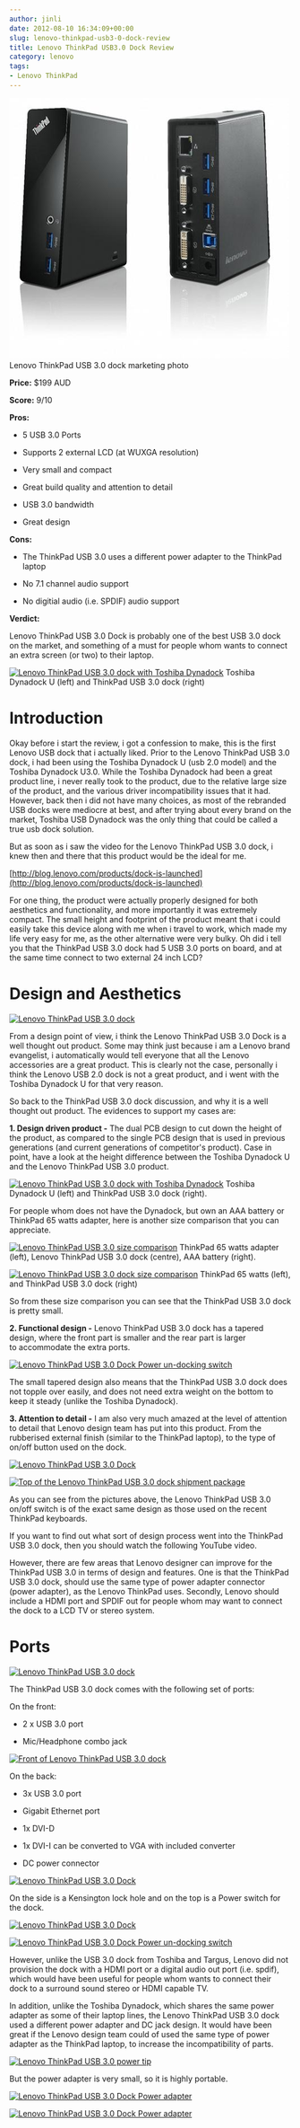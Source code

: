 ```yaml
---
author: jinli
date: 2012-08-10 16:34:09+00:00
slug: lenovo-thinkpad-usb3-0-dock-review
title: Lenovo ThinkPad USB3.0 Dock Review
category: lenovo
tags:
- Lenovo ThinkPad
---
```

[![Lenovo USB 3.0 dock](/assets/img/posts/thinkscopes/2012/08/7751909746_3026d5324c.jpg)](/assets/img/posts/thinkscopes/2012/08/7751909746_3026d5324c.jpg) Lenovo ThinkPad USB 3.0 dock marketing photo

**Price:** $199 AUD

**Score:** 9/10

**Pros:**



  * 5 USB 3.0 Ports

  * Supports 2 external LCD (at WUXGA resolution)

  * Very small and compact

  * Great build quality and attention to detail

  * USB 3.0 bandwidth

  * Great design


**Cons:**



  * The ThinkPad USB 3.0 uses a different power adapter to the ThinkPad laptop

  * No 7.1 channel audio support

  * No digitial audio (i.e. SPDIF) audio support


**Verdict:**

Lenovo ThinkPad USB 3.0 Dock is probably one of the best USB 3.0 dock on the market, and something of a must for people whom wants to connect an extra screen (or two) to their laptop.

[![Lenovo ThinkPad USB 3.0 dock with Toshiba Dynadock](http://farm9.staticflickr.com/8295/7751089744_411e20f3b2_z.jpg)](http://www.flickr.com/photos/60081959@N04/7751089744/) Toshiba Dynadock U (left) and ThinkPad USB 3.0 dock (right)

<!-- more -->


# **Introduction**


Okay before i start the review, i got a confession to make, this is the first Lenovo USB dock that i actually liked. Prior to the Lenovo ThinkPad USB 3.0 dock, i had been using the Toshiba Dynadock U (usb 2.0 model) and the Toshiba Dynadock U3.0. While the Toshiba Dynadock had been a great product line, i never really took to the product, due to the relative large size of the product, and the various driver incompatibility issues that it had. However, back then i did not have many choices, as most of the rebranded USB docks were mediocre at best, and after trying about every brand on the market, Toshiba USB Dynadock was the only thing that could be called a true usb dock solution.

But as soon as i saw the video for the Lenovo ThinkPad USB 3.0 dock, i knew then and there that this product would be the ideal for me.

[http://blog.lenovo.com/products/dock-is-launched](http://blog.lenovo.com/products/dock-is-launched)



For one thing, the product were actually properly designed for both aesthetics and functionality, and more importantly it was extremely compact. The small height and footprint of the product meant that i could easily take this device along with me when i travel to work, which made my life very easy for me, as the other alternative were very bulky. Oh did i tell you that the ThinkPad USB 3.0 dock had 5 USB 3.0 ports on board, and at the same time connect to two external 24 inch LCD?


# Design and Aesthetics


[![Lenovo ThinkPad USB 3.0 dock](http://farm9.staticflickr.com/8291/7751909746_3026d5324c_z.jpg)](http://www.flickr.com/photos/60081959@N04/7751909746/)

From a design point of view, i think the Lenovo ThinkPad USB 3.0 Dock is a well thought out product. Some may think just because i am a Lenovo brand evangelist, i automatically would tell everyone that all the Lenovo accessories are a great product. This is clearly not the case, personally i think the Lenovo USB 2.0 dock is not a great product, and i went with the Toshiba Dynadock U for that very reason.

So back to the ThinkPad USB 3.0 dock discussion, and why it is a well thought out product. The evidences to support my cases are:

**1. Design driven product -** The dual PCB design to cut down the height of the product, as compared to the single PCB design that is used in previous generations (and current generations of competitor's product). Case in point, have a look at the height difference between the Toshiba Dynadock U and the Lenovo ThinkPad USB 3.0 product.

[![Lenovo ThinkPad USB 3.0 dock with Toshiba Dynadock](http://farm9.staticflickr.com/8295/7751089744_411e20f3b2_z.jpg)](http://www.flickr.com/photos/60081959@N04/7751089744/) Toshiba Dynadock U (left) and ThinkPad USB 3.0 dock (right).

For people whom does not have the Dynadock, but own an AAA battery or ThinkPad 65 watts adapter, here is another size comparison that you can appreciate.

[![Lenovo ThinkPad USB 3.0 size comparison](http://farm8.staticflickr.com/7250/7751087072_f0672731f2_z.jpg)](http://www.flickr.com/photos/60081959@N04/7751087072/) ThinkPad 65 watts adapter (left), Lenovo ThinkPad USB 3.0 dock (centre), AAA battery (right).

[![Lenovo ThinkPad USB 3.0 dock size comparison](http://farm8.staticflickr.com/7107/7751085818_95f91412fc_z.jpg)](http://www.flickr.com/photos/60081959@N04/7751085818/) ThinkPad 65 watts (left), and ThinkPad USB 3.0 dock (right)

So from these size comparison you can see that the ThinkPad USB 3.0 dock is pretty small.

**2. Functional design -** Lenovo ThinkPad USB 3.0 dock has a tapered design, where the front part is smaller and the rear part is larger to accommodate the extra ports.

[![Lenovo ThinkPad USB 3.0 Dock Power un-docking switch](http://farm9.staticflickr.com/8435/7751087658_bdf1130beb_z.jpg)](http://www.flickr.com/photos/60081959@N04/7751087658/)

The small tapered design also means that the ThinkPad USB 3.0 dock does not topple over easily, and does not need extra weight on the bottom to keep it steady (unlike the Toshiba Dynadock).

**3. Attention to detail -** I am also very much amazed at the level of attention to detail that Lenovo design team has put into this product. From the rubberised external finish (similar to the ThinkPad laptop), to the type of on/off button used on the dock.

[![Lenovo ThinkPad USB 3.0 Dock](http://farm8.staticflickr.com/7258/7751085186_6f16b57a9c_z.jpg)](http://www.flickr.com/photos/60081959@N04/7751085186/)

[![Top of the Lenovo ThinkPad USB 3.0 dock shipment package](http://farm9.staticflickr.com/8286/7751089220_80f516701d_z.jpg)](http://www.flickr.com/photos/60081959@N04/7751089220/)

As you can see from the pictures above, the Lenovo ThinkPad USB 3.0 on/off switch is of the exact same design as those used on the recent ThinkPad keyboards.

If you want to find out what sort of design process went into the ThinkPad USB 3.0 dock, then you should watch the following YouTube video.





However, there are few areas that Lenovo designer can improve for the ThinkPad USB 3.0 in terms of design and features. One is that the ThinkPad USB 3.0 dock, should use the same type of power adapter connector (power adapter), as the Lenovo ThinkPad uses. Secondly, Lenovo should include a HDMI port and SPDIF out for people whom may want to connect the dock to a LCD TV or stereo system.


# Ports


[![Lenovo ThinkPad USB 3.0 dock](http://farm9.staticflickr.com/8291/7751909746_3026d5324c.jpg)](http://www.flickr.com/photos/60081959@N04/7751909746/)

The ThinkPad USB 3.0 dock comes with the following set of ports:

On the front:



  * 2 x USB 3.0 port

  * Mic/Headphone combo jack


[![Front of Lenovo ThinkPad USB 3.0 dock](http://farm9.staticflickr.com/8303/7751088426_c4a9337d76.jpg)](http://www.flickr.com/photos/60081959@N04/7751088426/)

On the back:



  * 3x USB 3.0 port

  * Gigabit Ethernet port

  * 1x DVI-D

  * 1x DVI-I can be converted to VGA with included converter

  * DC power connector


[![Lenovo ThinkPad USB 3.0 Dock](http://farm9.staticflickr.com/8292/7751085072_435ec3a574.jpg)](http://www.flickr.com/photos/60081959@N04/7751085072/)

On the side is a Kensington lock hole and on the top is a Power switch for the dock.

[![Lenovo ThinkPad USB 3.0 Dock](http://farm8.staticflickr.com/7258/7751085186_6f16b57a9c.jpg)](http://www.flickr.com/photos/60081959@N04/7751085186/)

[![Lenovo ThinkPad USB 3.0 Dock Power un-docking switch](http://farm9.staticflickr.com/8435/7751087658_bdf1130beb.jpg)](http://www.flickr.com/photos/60081959@N04/7751087658/)

However, unlike the USB 3.0 dock from Toshiba and Targus, Lenovo did not provision the dock with a HDMI port or a digital audio out port (i.e. spdif), which would have been useful for people whom wants to connect their dock to a surround sound stereo or HDMI capable TV.

In addition, unlike the Toshiba Dynadock, which shares the same power adapter as some of their laptop lines, the Lenovo ThinkPad USB 3.0 dock used a different power adapter and DC jack design. It would have been great if the Lenovo design team could of used the same type of power adapter as the ThinkPad laptop, to increase the incompatibility of parts.

[![Lenovo ThinkPad USB 3.0 power tip](http://farm8.staticflickr.com/7267/7751089914_c18ecc5255.jpg)](http://www.flickr.com/photos/60081959@N04/7751089914/)

But the power adapter is very small, so it is highly portable.

[![Lenovo ThinkPad USB 3.0 Dock Power adapter](http://farm8.staticflickr.com/7259/7751085990_0303b1f7cb.jpg)](http://www.flickr.com/photos/60081959@N04/7751085990/)

[![Lenovo ThinkPad USB 3.0 Dock Power adapter](http://farm8.staticflickr.com/7264/7751086492_408cc3cbab.jpg)](http://www.flickr.com/photos/60081959@N04/7751086492/)
